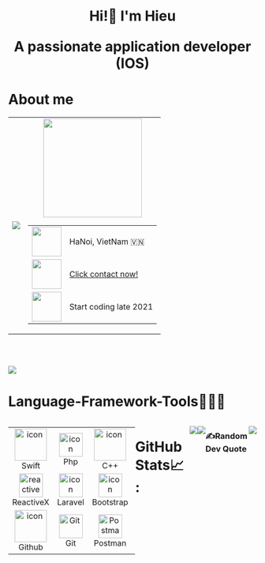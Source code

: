 <h1 align="center">
   Hi!👋 I'm Hieu
   <p>A passionate application developer (IOS)</p>
</h1>

# About me

<table>
  <tr>
    <td>
      <img src="https://github.com/HieuLeNguyen/HieuLeNguyen/assets/112887855/2c3b4164-9734-4d42-8518-402b3b05d35e">  
    </td>
    <td align="center">
      <img src="https://github.com/HieuLeNguyen/HieuLeNguyen/assets/112887855/9c66974f-401a-46ea-bff3-8a28d94ef105" width="200" height="200">
        <table align="lelf">
          <tr>
            <td>
              <img src="https://github.com/HieuLeNguyen/HieuLeNguyen/assets/112887855/491e6022-221f-46e0-af79-d0f08da61d0a" alt="" width="60" height="60">
            </td>
            <td>
              HaNoi, VietNam 🇻🇳
            </td>
          </tr>
          <tr>
            <td>
              <img src="https://github.com/HieuLeNguyen/HieuLeNguyen/assets/112887855/c7ae9131-059b-4435-b4ed-95c8a0a98f68" width="60" height="60">
            </td>
            <td>
             <a href="https://t.me/david_mardi">Click contact now!</a>
            </td>
          </tr>
          <tr>
            <td>
               <img src="https://github.com/HieuLeNguyen/HieuLeNguyen/assets/112887855/bc15a4e1-1216-49fb-b14c-fa82f747e18b" width="60" height="60">
            </td>
            <td>
             Start coding late 2021
            </td>
          </tr>
      </table>
    </td>
  </tr>
</table>
<br><br>

[![](https://visitcount.itsvg.in/api?id=HieuLeNguyen&icon=0&color=0)](https://visitcount.itsvg.in)

# Language-Framework-Tools🧑🏻‍💻

<div style="display: flex; align-items: flex-start; align: center">
<table align="center">
  <tr>
    <td align="center" width="96">
        <img src="https://techstack-generator.vercel.app/swift-icon.svg" alt="icon" width="65" height="65" />
      <br>Swift
    </td>
        <td align="center" width="96">
       <img src="https://skillicons.dev/icons?i=php" alt="icon"  width="48" height="48" />
      <br>Php
    </td>
    <td align="center" width="96">
       <img src="https://techstack-generator.vercel.app/cpp-icon.svg" alt="icon" width="65" height="65" />
      <br>C++
    </td>
    <td align="center" width="96">
       <img src="https://skillicons.dev/icons?i=html" alt="icon" width="48" height="48" alt="html" />
      <br>Html
    </td>
    <td align="center" width="96">
       <img src="https://skillicons.dev/icons?i=css" alt="icon" width="48" height="48" alt="css" />
      <br>Css
    </td>
    <td align="center" width="96">
        <img src="https://techstack-generator.vercel.app/mysql-icon.svg" alt="icon" width="65" height="65" />
      <br>Mysql
    </td>
  </tr>
  
  <tr>
    <td align="center"  width="96">
        <img src="https://skillicons.dev/icons?i=reactivex" width="48" height="48" alt="reactivex" />
      <br>ReactiveX
    </td>
    <td align="center" width="96">
       <img src="https://skillicons.dev/icons?i=laravel" alt="icon"  width="48" height="48" />
      <br>Laravel
    </td>
    <td align="center" width="96">
       <img src="https://skillicons.dev/icons?i=bootstrap" alt="icon"  width="48" height="48" />
      <br>Bootstrap
    </td>
    <td align="center" width="96">
       <img src="https://skillicons.dev/icons?i=d3" alt="icon"  width="48" height="48" />
      <br>D3
    </td>
    <td align="center" width="96">
       <img src="https://skillicons.dev/icons?i=jquery" alt="icon"  width="48" height="48" />
      <br>Jquery
    </td>
  </tr>
  
 <tr>
    <td align="center" width="96">
        <img src="https://techstack-generator.vercel.app/github-icon.svg" alt="icon" width="65" height="65" />
      <br>Github
    </td>
    <td align="center" width="96"> 
        <img src="https://user-images.githubusercontent.com/25181517/192108372-f71d70ac-7ae6-4c0d-8395-51d8870c2ef0.png" width="48" height="48" alt="Git" />
      <br>Git
    </td>
    <td align="center" width="96">
        <img src="https://skillicons.dev/icons?i=postman" width="48" height="48" alt="Postman" />
      <br>Postman
    </td>
    <td align="center" width="96">
        <img src="https://skillicons.dev/icons?i=figma" width="48" height="48" alt="Figma" />
      <br>Figma
    </td>
    <td align="center" width="96">
        <img src="https://skillicons.dev/icons?i=vscode" width="48" height="48" alt="vscode" />
      <br>Vscode
    </td>
    <td align="center" width="96">
        <img src="https://github.com/HieuLeNguyen/HieuLeNguyen/assets/112887855/86130a42-084c-4ea9-8320-ac25bcc04c64" width="58" height="48" alt="Apple" />
      <br>Apple
    </td>
 </tr>
 
</table>
<br><br>

# GitHub Stats📈 :
![](https://github-readme-stats.vercel.app/api?username=HieuLeNguyen&theme=radical&hide_border=false&include_all_commits=false&count_private=false)<br/>

![](https://github-readme-stats.vercel.app/api/top-langs/?username=HieuLeNguyen&theme=radical&hide_border=false&include_all_commits=false&count_private=false&layout=compact)


### ✍️Random Dev Quote
![](https://quotes-github-readme.vercel.app/api?type=horizontal&theme=radical)

---
